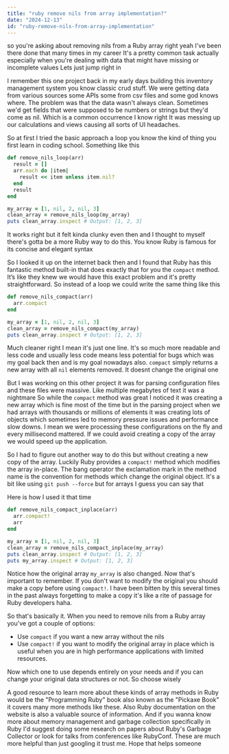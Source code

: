 ```yaml
---
title: "ruby remove nils from array implementation?"
date: "2024-12-13"
id: "ruby-remove-nils-from-array-implementation"
---
```


 so you're asking about removing nils from a Ruby array right yeah I've been there done that many times in my career It's a pretty common task actually especially when you're dealing with data that might have missing or incomplete values Lets just jump right in

I remember this one project back in my early days building this inventory management system you know classic crud stuff. We were getting data from various sources some APIs some from csv files and some god knows where. The problem was that the data wasn't always clean. Sometimes we'd get fields that were supposed to be numbers or strings but they'd come as nil. Which is a common occurrence I know right It was messing up our calculations and views causing all sorts of UI headaches.

So at first I tried the basic approach a loop you know the kind of thing you first learn in coding school. Something like this

```ruby
def remove_nils_loop(arr)
  result = []
  arr.each do |item|
    result << item unless item.nil?
  end
  result
end

my_array = [1, nil, 2, nil, 3]
clean_array = remove_nils_loop(my_array)
puts clean_array.inspect # Output: [1, 2, 3]
```
It works right but it felt kinda clunky even then and I thought to myself there's gotta be a more Ruby way to do this. You know Ruby is famous for its concise and elegant syntax

So I looked it up on the internet back then and I found that Ruby has this fantastic method built-in that does exactly that for you the `compact` method. It’s like they knew we would have this exact problem and it's pretty straightforward. So instead of a loop we could write the same thing like this

```ruby
def remove_nils_compact(arr)
  arr.compact
end

my_array = [1, nil, 2, nil, 3]
clean_array = remove_nils_compact(my_array)
puts clean_array.inspect # Output: [1, 2, 3]
```

Much cleaner right I mean it's just one line. It's so much more readable and less code and usually less code means less potential for bugs which was my goal back then and is my goal nowadays also. `compact` simply returns a new array with all `nil` elements removed. It doesnt change the original one

But I was working on this other project it was for parsing configuration files and these files were massive. Like multiple megabytes of text it was a nightmare So while the `compact` method was great I noticed it was creating a new array which is fine most of the time but in the parsing project when we had arrays with thousands or millions of elements it was creating lots of objects which sometimes led to memory pressure issues and performance slow downs. I mean we were processing these configurations on the fly and every millisecond mattered. If we could avoid creating a copy of the array we would speed up the application.

So I had to figure out another way to do this but without creating a new copy of the array. Luckily Ruby provides a `compact!` method which modifies the array in-place. The bang operator the exclamation mark in the method name is the convention for methods which change the original object. It's a bit like using `git push --force` but for arrays I guess you can say that

Here is how I used it that time
```ruby
def remove_nils_compact_inplace(arr)
  arr.compact!
  arr
end

my_array = [1, nil, 2, nil, 3]
clean_array = remove_nils_compact_inplace(my_array)
puts clean_array.inspect # Output: [1, 2, 3]
puts my_array.inspect # Output: [1, 2, 3]
```
Notice how the original array `my_array` is also changed. Now that's important to remember. If you don't want to modify the original you should make a copy before using `compact!`. I have been bitten by this several times in the past always forgetting to make a copy it's like a rite of passage for Ruby developers haha.

So that's basically it. When you need to remove nils from a Ruby array you've got a couple of options:
- Use `compact` if you want a new array without the nils
- Use `compact!` if you want to modify the original array in place which is useful when you are in high performance applications with limited resources.

Now which one to use depends entirely on your needs and if you can change your original data structures or not. So choose wisely

A good resource to learn more about these kinds of array methods in Ruby would be the "Programming Ruby" book also known as the "Pickaxe Book" it covers many more methods like these. Also Ruby documentation on the website is also a valuable source of information. And if you wanna know more about memory management and garbage collection specifically in Ruby I'd suggest doing some research on papers about Ruby's Garbage Collector or look for talks from conferences like RubyConf. These are much more helpful than just googling it trust me. Hope that helps someone
